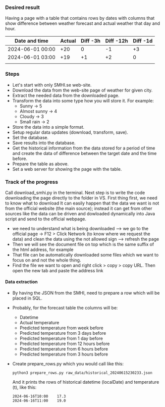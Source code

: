 ### Desired result

Having a page with a table that contains rows by dates with columns that show difference between weather forecast and actual weather that day and hour.

| Date and time    | Actual | Diff -3h | Diff -12h | Diff -1d |
|------------------|--------|----------|-----------|----------|
| 2024-06-01 00:00 | +20    | 0        | -1        | +3       |
| 2024-06-01 03:00 | +19    | +1       | +2        | 0        |
|                  |        |          |           |          |

### Steps

- Let's start with only SMHI.se web-site.
- Download the data from the web-site page of weather for given city.
- Extract the needed data from the downloaded page.
- Transform the data into some type how you will store it. For example:
  - Sunny -> 5
  - Almost sunny -> 4
  - Cloudy -> 3
  - Small rain -> 2
- Store the data into a simple format.
- Setup regular data updates (download, transform, save).
- Set the database.
- Save results into the database.
- Get the historical information from the data stored for a period of time and create the data of difference between the target date and the time before.
- Prepare the table as above.
- Set a web server for showing the page with the table.

### Track of the progress

Call download_smhi.py in the terminal.
Next step is to write the code downloading the page directly to the folder in VS.
First thing first, we need to know what to download 
It can easily happen that the data we want is not from the official website (the main source); instead it can get from other sources like the data can be driven and dowloaded dynamically into Java script and send to the official webpage.
- we need to understand what is being downloaded --> we go to the official page -> F12 > Click Network (to know where we request the data) and clean the data using the not allowed sign --> refresh the page
- Then we will see the document file on top which is the same suffix of the html address, for example
- That file can be automatically downloaded some files which we want to focus on and not the whole thing.
- Find the file we want to open and right click > copy > copy URL. Then open the new tab and paste the address link 

#### Data extraction

- By having the JSON from the SMHI, need to prepare a row which will be placed in SQL.
- Probably, for the forecast table the columns will be:
  - Datetime
  - Actual temperature
  - Predicted temperature from    week before
  - Predicted temperature from 3  days before
  - Predicted temperature from 1  day before
  - Predicted temperature from 12 hours before
  - Predicted temperature from 6  hours before
  - Predicted temperature from 3  hours before

- Create prepare_rows.py which you would call like this:
      
      python3 prepare_rows.py raw_data/historical_20240615230233.json
  
  And it prints the rows of historical datetime (localDate) and temperature (t), like this:

      2024-06-16T10:00    17.3
      2024-06-16T11:00    19.0
